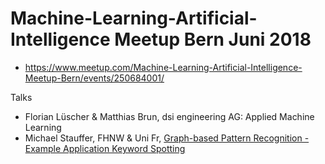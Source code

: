 # Machine-Learning-Artificial-Intelligence Meetup Bern Juni 2018

- https://www.meetup.com/Machine-Learning-Artificial-Intelligence-Meetup-Bern/events/250684001/

Talks

- Florian Lüscher & Matthias Brun, dsi engineering AG: Applied Machine Learning
- Michael Stauffer, FHNW & Uni Fr, [Graph-based Pattern Recognition - Example Application Keyword Spotting](./Slides/Michael_Stauffer_Graph_Based_PR.pdf)